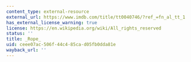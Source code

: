 ```yaml
---
content_type: external-resource
external_url: https://www.imdb.com/title/tt0040746/?ref_=fn_al_tt_1
has_external_license_warning: true
license: https://en.wikipedia.org/wiki/All_rights_reserved
status: ''
title: _Rope_
uid: ceee07ac-506f-44c4-85ca-d05fb0dda81e
wayback_url: ''
---
```

